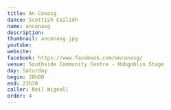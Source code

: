 ```yaml
---
title: An Conasg
dance: Scottish Ceilidh
name: anconasg
description:
thumbnail: anconasg.jpg
youtube: 
website: 
facebook: https://www.facebook.com/anconasg/
venue: Southside Community Centre - Hobgoblin Stage
day: Saturday
begin: 20h00
end: 23h30
caller: Neil Wignall
order: 4
---
```

